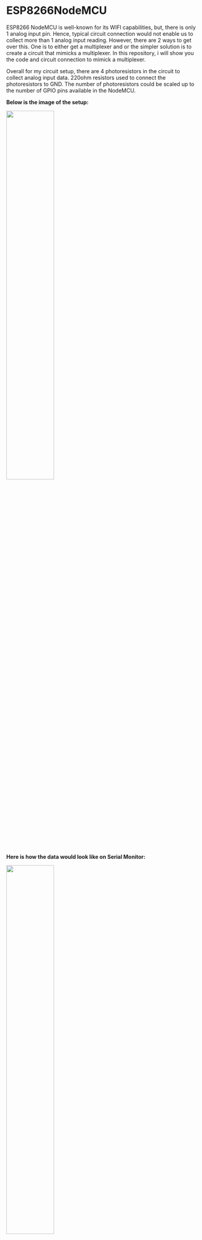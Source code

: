# ESP8266NodeMCU

ESP8266 NodeMCU is well-known for its WIFI capabilities, but, there is only 1 analog input pin. Hence, typical circuit connection would not enable us to collect more than 1 analog input reading. However, there are 2 ways to get over this. One is to either get a multiplexer and or the simpler solution is to create a circuit that mimicks a multiplexer. In this repository, i will show you the code and circuit connection to mimick a multiplexer.

Overall for my circuit setup, there are 4 photoresistors in the circuit to collect analog input data. 220ohm resistors used to connect the photoresistors to GND. The number of photoresistors could be scaled up to the number of GPIO pins available in the NodeMCU.

**Below is the image of the setup:**

<img src="https://user-images.githubusercontent.com/84378807/139074780-ce2ab4a7-d1ba-452f-b3b2-348deca67bbd.jpg" width=50% height=50%>

**Here is how the data would look like on Serial Monitor:**

<img src="https://user-images.githubusercontent.com/84378807/139074382-e1fb980e-bebb-4cf8-8c97-e940fa59990b.png" width=50% height=50%>

**NodeMCU GPIO Pins**

<img src="https://user-images.githubusercontent.com/84378807/138916812-6ccfff58-1db8-4f80-8389-28262be5e41c.png" width=50% height=50%>

**Arduino Resistors**

<img src="https://user-images.githubusercontent.com/84378807/139075330-ff25e6ae-01ed-441e-b21e-01304a01189a.png" width=50% height=50%>

**Reference:**
https://www.youtube.com/watch?v=QW0YcxN3pao&ab_channel=cabuu

